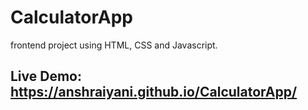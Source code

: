 # CalculatorApp
frontend project using HTML, CSS and Javascript.
## Live Demo: https://anshraiyani.github.io/CalculatorApp/
